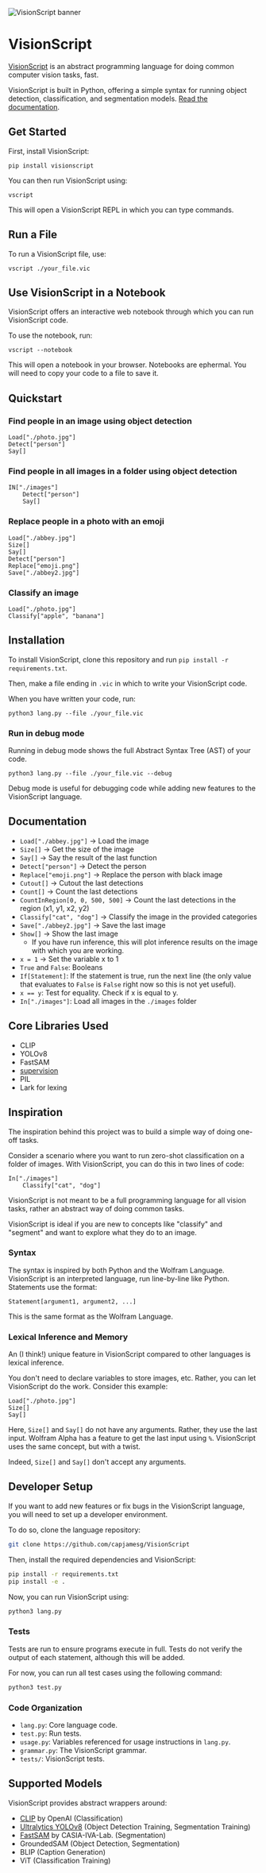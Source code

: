 ![VisionScript banner](banner.png)

# VisionScript

[VisionScript](https://visionscript.dev) is an abstract programming language for doing common computer vision tasks, fast.

VisionScript is built in Python, offering a simple syntax for running object detection, classification, and segmentation models. [Read the documentation](https://visionscript.dev/docs/).

## Get Started

First, install VisionScript:

```
pip install visionscript
```

You can then run VisionScript using:

```
vscript
```

This will open a VisionScript REPL in which you can type commands.

## Run a File

To run a VisionScript file, use:

```
vscript ./your_file.vic
```

## Use VisionScript in a Notebook

VisionScript offers an interactive web notebook through which you can run VisionScript code.

To use the notebook, run:

```
vscript --notebook
```

This will open a notebook in your browser. Notebooks are ephermal. You will need to copy your code to a file to save it.

## Quickstart

### Find people in an image using object detection

```
Load["./photo.jpg"]
Detect["person"]
Say[]
```

### Find people in all images in a folder using object detection

```
IN["./images"]
    Detect["person"]
    Say[]
```

### Replace people in a photo with an emoji

```
Load["./abbey.jpg"]
Size[]
Say[]
Detect["person"]
Replace["emoji.png"]
Save["./abbey2.jpg"]
```

### Classify an image

```
Load["./photo.jpg"]
Classify["apple", "banana"]
```

## Installation

To install VisionScript, clone this repository and run `pip install -r requirements.txt`.

Then, make a file ending in `.vic` in which to write your VisionScript code.

When you have written your code, run:

```
python3 lang.py --file ./your_file.vic
```

### Run in debug mode

Running in debug mode shows the full Abstract Syntax Tree (AST) of your code.

```
python3 lang.py --file ./your_file.vic --debug
```

Debug mode is useful for debugging code while adding new features to the VisionScript language.

## Documentation

- `Load["./abbey.jpg"]` -> Load the image
- `Size[]` -> Get the size of the image
- `Say[]` -> Say the result of the last function
- `Detect["person"]` -> Detect the person
- `Replace["emoji.png"]` -> Replace the person with black image
- `Cutout[]` -> Cutout the last detections
- `Count[]` -> Count the last detections
- `CountInRegion[0, 0, 500, 500]` -> Count the last detections in the region (x1, y1, x2, y2)
- `Classify["cat", "dog"]` -> Classify the image in the provided categories
- `Save["./abbey2.jpg"]` -> Save the last image
- `Show[]` -> Show the last image
  - If you have run inference, this will plot inference results on the image with which you are working.
- `x = 1` -> Set the variable x to 1
- `True` and `False`: Booleans
- `If[Statement]`: If the statement is true, run the next line (the only value that evaluates to `False` is `False` right now so this is not yet useful).
- `x == y`: Test for equality. Check if x is equal to y.
- `In["./images"]`: Load all images in the `./images` folder


## Core Libraries Used

- CLIP
- YOLOv8
- FastSAM
- [supervision](https://github.com/roboflow/supervision)
- PIL
- Lark for lexing

## Inspiration

The inspiration behind this project was to build a simple way of doing one-off tasks.

Consider a scenario where you want to run zero-shot classification on a folder of images. With VisionScript, you can do this in two lines of code:

```
In["./images"]
    Classify["cat", "dog"]
```

VisionScript is not meant to be a full programming language for all vision tasks, rather an abstract way of doing common tasks.

VisionScript is ideal if you are new to concepts like "classify" and "segment" and want to explore what they do to an image.

### Syntax

The syntax is inspired by both Python and the Wolfram Language. VisionScript is an interpreted language, run line-by-line like Python. Statements use the format:

```
Statement[argument1, argument2, ...]
```

This is the same format as the Wolfram Language.

### Lexical Inference and Memory

An (I think!) unique feature in VisionScript compared to other languages is lexical inference.

You don't need to declare variables to store images, etc. Rather, you can let VisionScript do the work. Consider this example:

```
Load["./photo.jpg"]
Size[]
Say[]
```

Here, `Size[]` and `Say[]` do not have any arguments. Rather, they use the last input. Wolfram Alpha has a feature to get the last input using `%`. VisionScript uses the same concept, but with a twist.

Indeed, `Size[]` and `Say[]` don't accept any arguments.

## Developer Setup

If you want to add new features or fix bugs in the VisionScript language, you will need to set up a developer environment.

To do so, clone the language repository:

```bash
git clone https://github.com/capjamesg/VisionScript
```

Then, install the required dependencies and VisionScript:

```bash
pip install -r requirements.txt
pip install -e .
```

Now, you can run VisionScript using:

```bash
python3 lang.py
```

### Tests

Tests are run to ensure programs execute in full. Tests do not verify the output of each statement, although this will be added.

For now, you can run all test cases using the following command:

```bash
python3 test.py
```

### Code Organization

- `lang.py`: Core language code.
- `test.py`: Run tests.
- `usage.py`: Variables referenced for usage instructions in `lang.py`.
- `grammar.py`: The VisionScript grammar.
- `tests/`: VisionScript tests.

## Supported Models

VisionScript provides abstract wrappers around:

- [CLIP](https://github.com/openai/clip) by OpenAI (Classification)
- [Ultralytics YOLOv8](https://github.com/ultralytics/ultralytics) (Object Detection Training, Segmentation Training)
- [FastSAM](https://github.com/CASIA-IVA-Lab/FastSAM) by CASIA-IVA-Lab. (Segmentation)
- GroundedSAM (Object Detection, Segmentation)
- BLIP (Caption Generation)
- ViT (Classification Training)